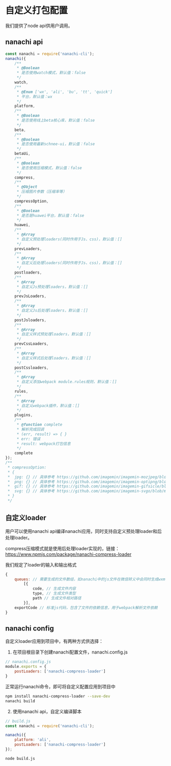 # 自定义打包配置

我们提供了node api供用户调用。

## nanachi api
```javascript
const nanachi = require('nanachi-cli');
nanachi({
    /**
     * @Boolean
     * 是否使用watch模式，默认值：false
     */
    watch,
    /**
     * @Enum ['wx', 'ali', 'bu', 'tt', 'quick']
     * 平台，默认值：wx
     */
    platform,
    /**
     * @Boolean
     * 是否使用线上beta核心库，默认值：false
     */
    beta,
    /**
     * @Boolean
     * 是否使用最新schnee-ui，默认值：false
     */
    betaUi,
    /**
     * @Boolean
     * 是否使用压缩模式，默认值：false
     */
    compress,
    /**
     * @Object
     * 压缩图片参数（压缩率等）
     */
    compressOption,
    /**
     * @Boolean
     * 是否是huawei平台，默认值：false
     */
    huawei,
    /**
     * @Array
     * 自定义预处理loaders(同时作用于Js、css)，默认值：[]
     */
    prevLoaders,
    /**
     * @Array
     * 自定义后处理loaders(同时作用于Js、css)，默认值：[]
     */
    postloaders,
    /**
     * @Array
     * 自定义Js预处理loaders，默认值：[]
     */
    prevJsLoaders,
    /**
     * @Array
     * 自定义Js后处理loaders，默认值：[]
     */
    postJsloaders,
    /**
     * @Array
     * 自定义样式预处理loaders，默认值：[]
     */
    prevCssLoaders,
    /**
     * @Array
     * 自定义样式后处理loaders，默认值：[]
     */
    postCssloaders,
    /**
     * @Array
     * 自定义添加webpack module.rules规则，默认值：[]
     */
    rules,
    /**
     * @Array
     * 自定义webpack插件，默认值：[]
     */
    plugins,
    /**
     * @function complete
     * 解析完成回调
     * (err, result) => { }
     * err: 错误
     * result: webpack打包信息
     */ 
    complete
});
/**
 * compressOption:
 * {
 *  jpg: {} // 具体参考 https://github.com/imagemin/imagemin-mozjpeg/blob/master/readme.md
 *  png: {} // 具体参考 https://github.com/imagemin/imagemin-optipng/blob/master/readme.md
 *  gif: {} // 具体参考 https://github.com/imagemin/imagemin-gifsicle/blob/master/readme.md
 *  svg: {} // 具体参考 https://github.com/imagemin/imagemin-svgo/blob/master/readme.md
 * }
 */
```

## 自定义loader

用户可以使用nanachi api编译nanachi应用，同时支持自定义预处理loader和后处理loader。

compress压缩模式就是使用后处理loader实现的，链接：https://www.npmjs.com/package/nanachi-compress-loader

我们规定了loader的输入和输出格式

```javascript
{
    queues: // 需要生成的文件数组，如nanachi中的js文件在微信转义中会同时生成wxml和js文件还有可能生成json文件
        [{
            code, // 生成文件内容
            type, // 生成文件类型
            path // 生成文件相对路径
        }],
    exportCode // 标准js代码，包含了文件的依赖信息，用于webpack解析文件依赖
}
```

## nanachi config

自定义loader应用到项目中，有两种方式供选择：

1. 在项目根目录下创建nanachi配置文件，nanachi.config.js
```javascript
// nanachi.config.js
module.exports = {
    postLoaders: ['nanachi-compress-loader']
}
```
正常运行nanachi命令，即可将自定义配置应用到项目中
```sh
npm install nanachi-compress-loader --save-dev
nanachi build
```

2. 使用nanachi api，自定义编译脚本
```javascript
// build.js
const nanachi = require('nanachi-cli');

nanachi({
    platform: 'ali',
    postLoaders: ['nanachi-compress-loader']
});
```
```sh
node build.js
```
